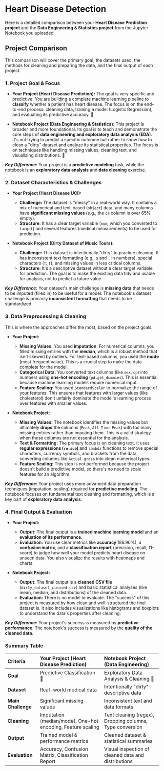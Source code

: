 # Heart Disease Detection

Here is a detailed comparison between your **Heart Disease Prediction project** and the **Data Engineering & Statistics project** from the Jupyter Notebook you uploaded

## **Project Comparison**

This comparison will cover the primary goal, the datasets used, the methods for cleaning and preparing the data, and the final output of each project.

### **1. Project Goal & Focus**

- **Your Project (Heart Disease Prediction):** The goal is very specific and predictive. You are building a complete machine learning pipeline to **classify** whether a patient has heart disease. The focus is on the end-to-end process: cleaning data, training a model (Logistic Regression), and evaluating its predictive accuracy. 🎯

- **Notebook Project (Data Engineering & Statistics):** This project is broader and more foundational. Its goal is to teach and demonstrate the core steps of **data engineering and exploratory data analysis (EDA)**. It's not trying to predict a specific outcome but rather to show _how_ to clean a "dirty" dataset and analyze its statistical properties. The focus is on techniques like handling missing values, cleaning text, and visualizing distributions. 🧹

**_Key Difference:_** Your project is a **predictive modeling** task, while the notebook is an **exploratory data analysis** and **data cleaning** exercise.

### **2. Dataset Characteristics & Challenges**

- **Your Project (Heart Disease UCI):**

  - **Challenge:** The dataset is "messy" in a real-world way. It contains a mix of numerical and text-based (`object`) data, and many columns have **significant missing values** (e.g., the `ca` column is over 65% empty).
  - **Structure:** It has a clear target variable (`num`, which you converted to `target`) and several features (medical measurements) to be used for prediction.

- **Notebook Project (Dirty Dataset of Music Tours):**
  - **Challenge:** This dataset is intentionally "dirty" to practice cleaning. It has inconsistent text formatting (e.g., `$` and `,` in numbers), special characters (`†`, `‡`), and missing values in less critical columns.
  - **Structure:** It's a descriptive dataset without a clear target variable for prediction. The goal is to make the existing data tidy and usable for analysis, not to predict a future value.

**_Key Difference:_** Your dataset's main challenge is **missing data** that needs to be imputed (filled in) to be useful for a model. The notebook's dataset challenge is primarily **inconsistent formatting** that needs to be standardized.

### **3. Data Preprocessing & Cleaning**

This is where the approaches differ the most, based on the project goals.

- **Your Project:**

  - **Missing Values:** You used **imputation**. For numerical columns, you filled missing entries with the **median**, which is a robust method that isn't skewed by outliers. For text-based columns, you used the **mode** (most frequent value). This is a crucial step to make the data complete for the model.
  - **Categorical Data:** You converted text columns (like `sex`, `cp`) into numbers using **one-hot encoding** (`pd.get_dummies`). This is essential because machine learning models require numerical input.
  - **Feature Scaling:** You used `StandardScaler` to normalize the range of your features. This ensures that features with larger values (like cholesterol) don't unfairly dominate the model's learning process over features with smaller values.

- **Notebook Project:**
  - **Missing Values:** The notebook identifies the missing values but ultimately **drops** the columns (`Peak`, `All Time Peak`) with too many missing entries rather than imputing them. This is a valid strategy when those columns are not essential for the analysis.
  - **Text & Formatting:** The primary focus is on cleaning text. It uses **regular expressions (`re.sub`)** and `lambda` functions to remove special characters, currency symbols, and brackets from the data, converting columns like `Actual gross` into clean numerical types.
  - **Feature Scaling:** This step is not performed because the project doesn't build a predictive model, so there's no need to scale features for an algorithm.

**_Key Difference:_** Your project uses more advanced data preparation techniques (imputation, scaling) required for **predictive modeling**. The notebook focuses on fundamental text cleaning and formatting, which is a key part of **exploratory data analysis**.

### **4. Final Output & Evaluation**

- **Your Project:**

  - **Output:** The final output is a **trained machine learning model** and an **evaluation of its performance**.
  - **Evaluation:** You use clear metrics like **accuracy** (86.96%), a **confusion matrix**, and a **classification report** (precision, recall, f1-score) to judge how well your model predicts heart disease on unseen data. You also visualize the results with heatmaps and charts.

- **Notebook Project:**
  - **Output:** The final output is a **cleaned CSV file** (`dirty_dataset_cleaned.csv`) and basic statistical analyses (like mean, median, and distributions) of the cleaned data.
  - **Evaluation:** There is no model to evaluate. The "success" of this project is measured by how clean and well-structured the final dataset is. It also includes visualizations like histograms and boxplots to understand the data's properties after cleaning.

**_Key Difference:_** Your project's success is measured by **predictive performance**. The notebook's success is measured by the **quality of the cleaned data**.

### **Summary Table**

| Criteria           | Your Project (Heart Disease Prediction)                     | Notebook Project (Data Engineering)                      |
| :----------------- | :---------------------------------------------------------- | :------------------------------------------------------- |
| **Goal**           | Predictive Classification 🎯                                | Exploratory Data Analysis & Cleaning 🧹                  |
| **Dataset**        | Real-world medical data                                     | Intentionally "dirty" descriptive data                   |
| **Main Challenge** | Significant missing values                                  | Inconsistent text and data formats                       |
| **Cleaning**       | Imputation (median/mode), One-hot encoding, Feature scaling | Text cleaning (regex), Dropping columns, Type conversion |
| **Output**         | Trained model & performance metrics                         | Cleaned dataset & statistical summaries                  |
| **Evaluation**     | Accuracy, Confusion Matrix, Classification Report           | Visual inspection of cleaned data and distributions      |
